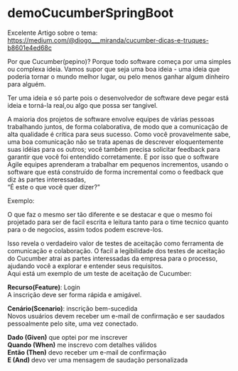 
# demoCucumberSpringBoot

Excelente Artigo sobre o tema:
https://medium.com/@diogo___miranda/cucumber-dicas-e-truques-b8601e4ed68c

Por que Cucumber(pepino)?
Porque todo software começa por uma simples ou complexa ideia.
Vamos supor que seja uma boa ideia - uma ideia que poderia tornar o mundo melhor lugar, ou pelo menos ganhar algum dinheiro para alguém. 

Ter uma ideia e só parte pois o desenvolvedor de software deve pegar está ideia e torná-la real,ou algo que possa ser tangivel.

A maioria dos projetos de software envolve equipes de várias pessoas trabalhando juntos, de forma colaborativa, de modo que a comunicação de alta qualidade é crítica para seus sucesso. 
Como você provavelmente sabe, uma boa comunicação não se trata apenas de descrever eloquentemente suas idéias para os outros; você também precisa solicitar feedback
para garantir que você foi entendido corretamente. 
É por isso que o software Agile equipes aprenderam a trabalhar em pequenos incrementos, usando o software que está construído de forma incremental como o feedback que diz às partes interessadas, 
<br/>
“É este o que você quer dizer?"

Exemplo:

O que faz o mesmo ser tão diferente e se destacar e que o mesmo foi projetado para ser de facil escrita e leitura  tanto para o time tecnico quanto para o de negocios, assim todos podem escreve-los.


Isso revela o verdadeiro valor de testes de aceitação como ferramenta de comunicação e colaboração. O facil a legibilidade dos testes de aceitação do Cucumber atrai as partes interessadas da empresa para o processo, ajudando você a explorar e entender seus requisitos.
<br/>
Aqui está um exemplo de um teste de aceitação de Cucumber:

  <b>Recurso(Feature)</b>: Login <br/>
  A inscrição deve ser forma rápida e amigável. 

  <b>Cenário(Scenario)</b>: inscrição bem-sucedida <br/>
  Novos usuários devem receber um e-mail de confirmação e ser saudados pessoalmente pelo site, uma vez conectado.
  
  <b>Dado (Given)</b> que optei por me inscrever <br/>
  <b>Quando (When)</b> me inscrevo com detalhes válidos <br/>
  <b>Então (Then)</b> devo receber um e-mail de confirmação <br/>
  <b>E (And) </b> devo ver uma mensagem de saudação personalizada <br/>


